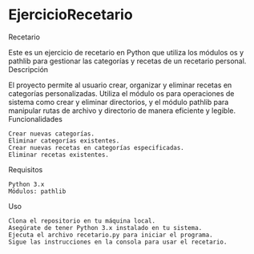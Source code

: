 # EjercicioRecetario

Recetario

Este es un ejercicio de recetario en Python que utiliza los módulos os y pathlib para gestionar las categorías y recetas de un recetario personal.
Descripción

El proyecto permite al usuario crear, organizar y eliminar recetas en categorías personalizadas. Utiliza el módulo os para operaciones de sistema como crear y eliminar directorios, y el módulo pathlib para manipular rutas de archivo y directorio de manera eficiente y legible.
Funcionalidades

    Crear nuevas categorías.
    Eliminar categorías existentes.
    Crear nuevas recetas en categorías especificadas.
    Eliminar recetas existentes.

Requisitos

    Python 3.x
    Módulos: pathlib

Uso

    Clona el repositorio en tu máquina local.
    Asegúrate de tener Python 3.x instalado en tu sistema.
    Ejecuta el archivo recetario.py para iniciar el programa.
    Sigue las instrucciones en la consola para usar el recetario.
